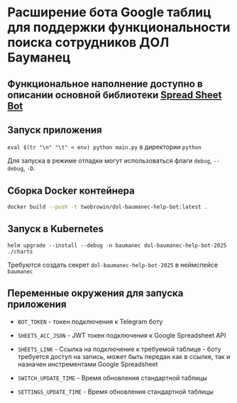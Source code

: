# Расширение бота Google таблиц для поддержки функциональности поиска сотрудников ДОЛ Бауманец

## Функциональное наполнение доступно в описании основной библиотеки [Spread Sheet Bot](https://github.com/twobrowin-study/spreadsheetbot-lib)

## Запуск приложения

`eval $(tr "\n" "\t" < env) python main.py` в директории `python`

Для запуска в режиме отладки могут использоваться флаги `debug`, `--debug`, `-D`.

## Сборка Docker контейнера

```bash
docker build --push -t twobrowin/dol-baumanec-help-bot:latest .
```

## Запуск в Kubernetes

`helm upgrade --install --debug -n baumanec dol-baumanec-help-bot-2025 ./charts`

Требуются создать секрет `dol-baumanec-help-bot-2025` в неймспейсе `baumanec`

## Переменные окружения для запуска приложения

* `BOT_TOKEN` - токен подключения к Telegram боту

* `SHEETS_ACC_JSON` - JWT токен подключения к Google Spreadsheet API

* `SHEETS_LINK` - Ссылка на подключение к требуемой таблице - боту требуется доступ на запись, может быть передан как в ссылке, так и назначен инстрементами Google Spreadsheet

* `SWITCH_UPDATE_TIME` - Время обновления стандартной таблицы 

* `SETTINGS_UPDATE_TIME` - Время обновления стандартной таблицы 